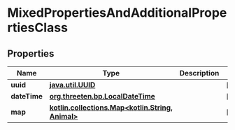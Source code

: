 # MixedPropertiesAndAdditionalPropertiesClass

## Properties
Name | Type | Description | Notes
------------ | ------------- | ------------- | -------------
**uuid** | [**java.util.UUID**](java.util.UUID.md) |  |  [optional]
**dateTime** | [**org.threeten.bp.LocalDateTime**](org.threeten.bp.LocalDateTime.md) |  |  [optional]
**map** | [**kotlin.collections.Map&lt;kotlin.String, Animal&gt;**](Animal.md) |  |  [optional]
